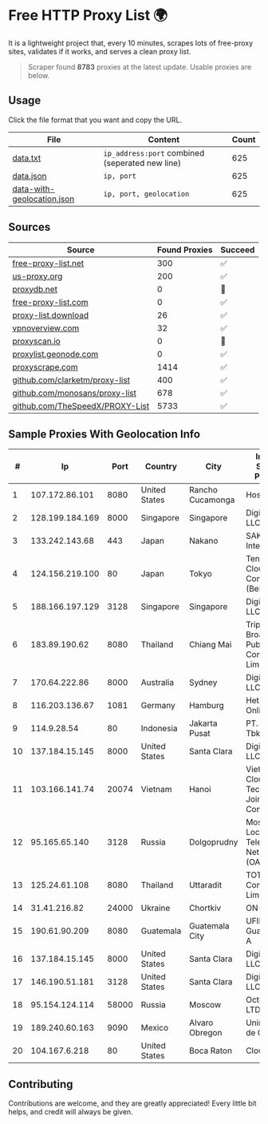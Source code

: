 
# Free HTTP Proxy List 🌍

It is a lightweight project that, every 10 minutes, scrapes lots of free-proxy sites, validates if it works, and serves a clean proxy list.


> Scraper found **8783** proxies at the latest update. Usable proxies are below.

## Usage

Click the file format that you want and copy the URL.


|File|Content|Count|
|----|-------|-----|
|[data.txt](https://raw.githubusercontent.com/themiralay/Proxy-List-World/master/data.txt)|`ip_address:port` combined (seperated new line)|625|
|[data.json](https://raw.githubusercontent.com/themiralay/Proxy-List-World/master/data.json)|`ip, port`|625|
|[data-with-geolocation.json](https://raw.githubusercontent.com/themiralay/Proxy-List-World/master/data-with-geolocation.json)|`ip, port, geolocation`|625|

## Sources

|Source|Found Proxies|Succeed|
|------|-------------|-------|
|[free-proxy-list.net](https://free-proxy-list.net)|300|✅|
|[us-proxy.org](https://www.us-proxy.org)|200|✅|
|[proxydb.net](http://proxydb.net)|0|🚫|
|[free-proxy-list.com](https://free-proxy-list.com/?page=&port=&type%5B%5D=http&type%5B%5D=https&up_time=0&search=Search)|0|✅|
|[proxy-list.download](https://www.proxy-list.download/HTTP)|26|✅|
|[vpnoverview.com](https://vpnoverview.com/privacy/anonymous-browsing/free-proxy-servers)|32|✅|
|[proxyscan.io](https://www.proxyscan.io)|0|🚫|
|[proxylist.geonode.com](https://proxylist.geonode.com/api/proxy-list?limit=300&page=1&sort_by=lastChecked&sort_type=desc&protocols=http,https)|0|✅|
|[proxyscrape.com](https://api.proxyscrape.com/v2/?request=displayproxies&protocol=http&timeout=10000&country=all&ssl=all&anonymity=all)|1414|✅|
|[github.com/clarketm/proxy-list](https://raw.githubusercontent.com/clarketm/proxy-list/master/proxy-list-raw.txt)|400|✅|
|[github.com/monosans/proxy-list](https://raw.githubusercontent.com/monosans/proxy-list/main/proxies/http.txt)|678|✅|
|[github.com/TheSpeedX/PROXY-List](https://raw.githubusercontent.com/TheSpeedX/PROXY-List/master/http.txt)|5733|✅|


## Sample Proxies With Geolocation Info

|#|Ip|Port|Country|City|Internet Service Provider|
|-|--|----|-------|----|-------------------------|
|1|107.172.86.101|8080|United States|Rancho Cucamonga|HostPapa|
|2|128.199.184.169|8000|Singapore|Singapore|DigitalOcean, LLC|
|3|133.242.143.68|443|Japan|Nakano|SAKURA Internet Inc.|
|4|124.156.219.100|80|Japan|Tokyo|Tencent Cloud Computing (Beijing) Co|
|5|188.166.197.129|3128|Singapore|Singapore|DigitalOcean, LLC|
|6|183.89.190.62|8080|Thailand|Chiang Mai|Triple T Broadband Public Company Limited|
|7|170.64.222.86|8000|Australia|Sydney|DigitalOcean, LLC|
|8|116.203.136.67|1081|Germany|Hamburg|Hetzner Online GmbH|
|9|114.9.28.54|80|Indonesia|Jakarta Pusat|PT. INDOSAT Tbk|
|10|137.184.15.145|8000|United States|Santa Clara|DigitalOcean, LLC|
|11|103.166.141.74|20074|Vietnam|Hanoi|Viet NAM Cloud Technology Joint Stock Company|
|12|95.165.65.140|3128|Russia|Dolgoprudny|Moscow Local Telephone Network (OAO MGTS)|
|13|125.24.61.108|8080|Thailand|Uttaradit|TOT Public Company Limited|
|14|31.41.216.82|24000|Ukraine|Chortkiv|ON-LINE Ltd|
|15|190.61.90.209|8080|Guatemala|Guatemala City|UFINET Guatemala S. A|
|16|137.184.15.145|8000|United States|Santa Clara|DigitalOcean, LLC|
|17|146.190.51.181|3128|United States|Santa Clara|DigitalOcean, LLC|
|18|95.154.124.114|58000|Russia|Moscow|Octopusnet LTD|
|19|189.240.60.163|9090|Mexico|Alvaro Obregon|Uninet S.A. de C.V.|
|20|104.167.6.218|80|United States|Boca Raton|Cloud South|



## Contributing

Contributions are welcome, and they are greatly appreciated! Every
little bit helps, and credit will always be given.


